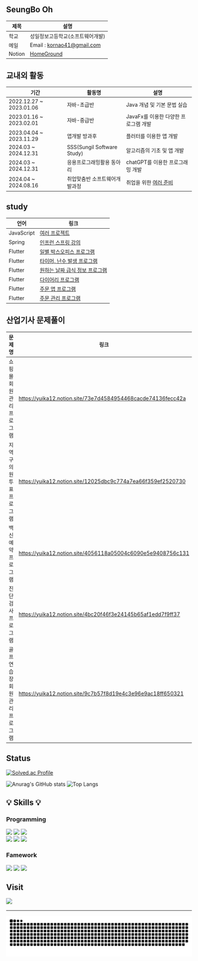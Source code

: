 <h2>SeungBo Oh</h2>

| 제목  | 설명 |
| ---- | ---- |
| 학교 | 성일정보고등학교(소프트웨어개발) |
| 메일 | Email : kornao41@gmail.com |
| Notion | [HomeGround](https://yuika12.notion.site/6a0960ecbdf0435b9de4433bf49e0107 "https://yuika12.notion.site/6a0960ecbdf0435b9de4433bf49e0107") |
## 교내외 활동
| 기간 | 활동명 | 설명 |
| ---- | ---- | ----- |
| 2022.12.27 ~ 2023.01.06 | 자바-초급반 | Java 개념 및 기본 문법 실습 |
| 2023.01.16 ~ 2023.02.01 | 자바-중급반 | JavaFx를 이용한 다양한 프로그램 개발 |
| 2023.04.04 ~ 2023.11.29 | 앱개발 방과후 | 플러터를 이용한 앱 개발 |
| 2024.03 ~ 2024.12.31 | SSS(Sungil Software Study) | 알고리즘의 기초 및 앱 개발 |
| 2024.03 ~ 2024.12.31 | 응용프로그래밍활용 동아리 | chatGPT를 이용한 프로그래밍 개발 |
| 2024.04 ~ 2024.08.16 | 취업맞춤반 소프트웨어개발과정 | 취업을 위한 [여러 준비](https://github.com/Yuika12321/2024_get_a_job "https://github.com/Yuika12321/2024_get_a_job") |

## study
| 언어 | 링크 |
| ---- | ---- |
| JavaScript | [여러 프로젝트](https://github.com/Yuika12321/2024_get_a_job/tree/main/JavaScript "https://github.com/Yuika12321/2024_get_a_job/tree/main/JavaScript")
| Spring | [인프런 스프링 강의](https://yuika12.notion.site/Spring-5c174b62f4e841e3ae62002e131150d2?pvs=4 "https://yuika12.notion.site/Spring-5c174b62f4e841e3ae62002e131150d2?pvs=4")
| Flutter | [일별 박스오피스 프로그램](https://github.com/Yuika12321/flutter_application_kobis-main12-main "https://github.com/Yuika12321/flutter_application_kobis-main12-main")
| Flutter | [타이머, 난수 발생 프로그램](https://github.com/Yuika12321/flutter_application_portfolio "https://github.com/Yuika12321/flutter_application_portfolio")
| Flutter | [원하는 날짜 급식 정보 프로그램](https://github.com/Yuika12321/flutter_application_meal- "https://github.com/Yuika12321/flutter_application_meal-")
| Flutter | [다이어리 프로그램](https://github.com/Yuika12321/flutter_application_diary-main "https://github.com/Yuika12321/flutter_application_diary-main")
| Flutter | [주문 앱 프로그램](https://github.com/Yuika12321/flutter_application_client "https://github.com/Yuika12321/flutter_application_client")
| Flutter | [주문 관리 프로그램](https://github.com/Yuika12321/flutter_cafe_admin "https://github.com/Yuika12321/flutter_cafe_admin")

## 산업기사 문제풀이
| 문제명 | 링크 |
| ---- | ---- |
| 쇼핑몰 회원관리 프로그램 | https://yuika12.notion.site/73e7d4584954468cacde74136fecc42a |
| 지역구의원투표 프로그램 | https://yuika12.notion.site/12025dbc9c774a7ea66f359ef2520730 |
| 백신예약 프로그램 | https://yuika12.notion.site/4056118a05004c6090e5e9408756c131 |
| 진단검사 프로그램 | https://yuika12.notion.site/4bc20f46f3e24145b65af1edd7f9ff37 |
| 골프연습장 회원관리 프로그램 | https://yuika12.notion.site/9c7b57f8d19e4c3e96e9ac18ff650321 |
<div>
  
## Status

</div>

<div>
  
  [![Solved.ac Profile](http://mazassumnida.wtf/api/v2/generate_badge?boj=yuika12321)](https://solved.ac/yuika12321/)
 
  ![Anurag's GitHub stats](https://github-readme-stats.vercel.app/api?username=Yuika12321&show_icons=true&theme=tokyonight)  ![Top Langs](https://github-readme-stats.vercel.app/api/top-langs/?username=Yuika12321&layout=compact&theme=tokyonight)
  
</div>

 
<h2>
  💡 Skills 💡
</h2>

### Programming
<div>
    <img src="https://img.shields.io/badge/JAVA-007396?style=for-the-badge&logo=java&logoColor=white">
    <img src="https://img.shields.io/badge/oracle-F80000?style=for-the-badge&logo=oracle&logoColor=white"/>
    <img src="https://img.shields.io/badge/flutter-02569B?style=for-the-badge&logo=flutter&logoColor=white"/>
    <br>
    <img src="https://img.shields.io/badge/spring-6DB33F?style=for-the-badge&logo=spring&logoColor=white"> 
    <img src="https://img.shields.io/badge/python-3776AB?style=for-the-badge&logo=python&logoColor=white"/>
    <img src="https://img.shields.io/badge/HTML5-E34F26?style=for-the-badge&logo=python&logoColor=white"/>
</div>

### Famework
<div>
  <img src="https://img.shields.io/badge/Eclipse%20IDE-2C2255.svg?&style=for-the-badge&logo=Eclipse%20IDE&logoColor=white"/> 
  <img src="https://img.shields.io/badge/Visual%20Studio%20Code-007ACC.svg?&style=for-the-badge&logo=Visual%20Studio%20Code&logoColor=white"/>
  <img src="https://camo.githubusercontent.com/9976519df086613467250ab3390fa16f42c2fa0681853b8d762d75360baf6f16/68747470733a2f2f696d672e736869656c64732e696f2f62616467652f696e74656c6c696a253230696465612d3030303030302e7376673f267374796c653d666f722d7468652d6261646765266c6f676f3d696e74656c6c696a69646561266c6f676f436f6c6f723d7768697465"/>
  
</div>


## Visit
  
<div>
<a href="https://hits.seeyoufarm.com"><img src="https://hits.seeyoufarm.com/api/count/incr/badge.svg?url=https%3A%2F%2Fgithub.com%2FQnd1101%2Fhit-counter&count_bg=%2379C83D&title_bg=%23555555&icon=chupachups.svg&icon_color=%23E7E7E7&title=방문자&edge_flat=false"/></a>
</div>  



---
<img src="https://github.com/Yuika12321/Yuika12321/blob/output/github-contribution-grid-snake.svg"/>
